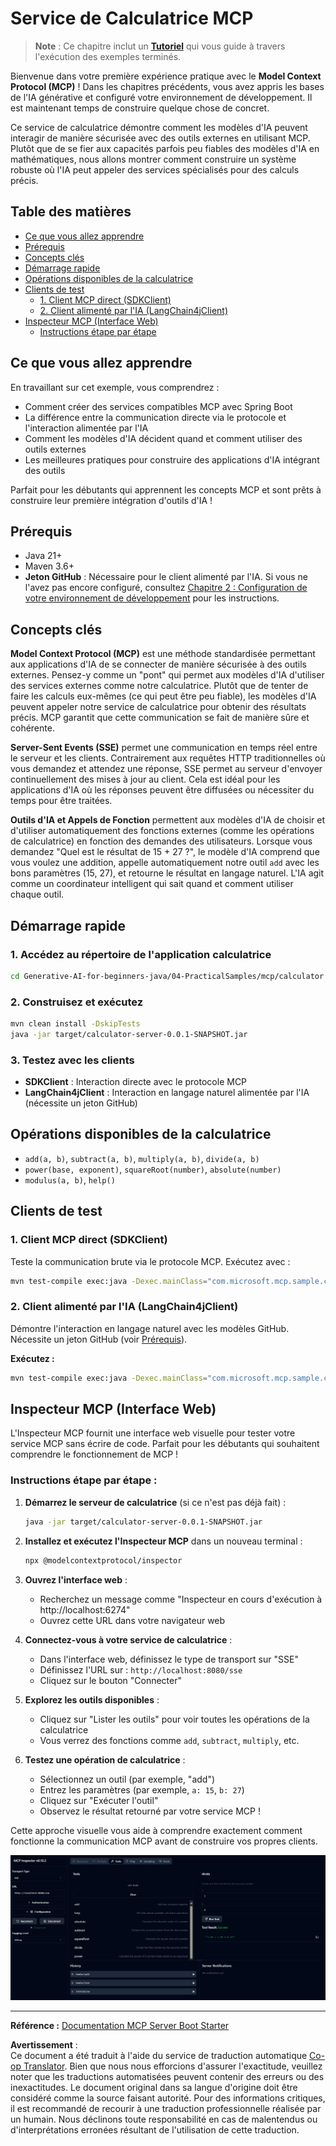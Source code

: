 <!--
CO_OP_TRANSLATOR_METADATA:
{
  "original_hash": "7bf9a4a832911269a8bd0decb97ff36c",
  "translation_date": "2025-07-21T16:43:29+00:00",
  "source_file": "04-PracticalSamples/mcp/calculator/README.md",
  "language_code": "fr"
}
-->
# Service de Calculatrice MCP

>**Note** : Ce chapitre inclut un [**Tutoriel**](./TUTORIAL.md) qui vous guide à travers l'exécution des exemples terminés.

Bienvenue dans votre première expérience pratique avec le **Model Context Protocol (MCP)** ! Dans les chapitres précédents, vous avez appris les bases de l'IA générative et configuré votre environnement de développement. Il est maintenant temps de construire quelque chose de concret.

Ce service de calculatrice démontre comment les modèles d'IA peuvent interagir de manière sécurisée avec des outils externes en utilisant MCP. Plutôt que de se fier aux capacités parfois peu fiables des modèles d'IA en mathématiques, nous allons montrer comment construire un système robuste où l'IA peut appeler des services spécialisés pour des calculs précis.

## Table des matières

- [Ce que vous allez apprendre](../../../../../04-PracticalSamples/mcp/calculator)
- [Prérequis](../../../../../04-PracticalSamples/mcp/calculator)
- [Concepts clés](../../../../../04-PracticalSamples/mcp/calculator)
- [Démarrage rapide](../../../../../04-PracticalSamples/mcp/calculator)
- [Opérations disponibles de la calculatrice](../../../../../04-PracticalSamples/mcp/calculator)
- [Clients de test](../../../../../04-PracticalSamples/mcp/calculator)
  - [1. Client MCP direct (SDKClient)](../../../../../04-PracticalSamples/mcp/calculator)
  - [2. Client alimenté par l'IA (LangChain4jClient)](../../../../../04-PracticalSamples/mcp/calculator)
- [Inspecteur MCP (Interface Web)](../../../../../04-PracticalSamples/mcp/calculator)
  - [Instructions étape par étape](../../../../../04-PracticalSamples/mcp/calculator)

## Ce que vous allez apprendre

En travaillant sur cet exemple, vous comprendrez :
- Comment créer des services compatibles MCP avec Spring Boot
- La différence entre la communication directe via le protocole et l'interaction alimentée par l'IA
- Comment les modèles d'IA décident quand et comment utiliser des outils externes
- Les meilleures pratiques pour construire des applications d'IA intégrant des outils

Parfait pour les débutants qui apprennent les concepts MCP et sont prêts à construire leur première intégration d'outils d'IA !

## Prérequis

- Java 21+
- Maven 3.6+
- **Jeton GitHub** : Nécessaire pour le client alimenté par l'IA. Si vous ne l'avez pas encore configuré, consultez [Chapitre 2 : Configuration de votre environnement de développement](../../../02-SetupDevEnvironment/README.md) pour les instructions.

## Concepts clés

**Model Context Protocol (MCP)** est une méthode standardisée permettant aux applications d'IA de se connecter de manière sécurisée à des outils externes. Pensez-y comme un "pont" qui permet aux modèles d'IA d'utiliser des services externes comme notre calculatrice. Plutôt que de tenter de faire les calculs eux-mêmes (ce qui peut être peu fiable), les modèles d'IA peuvent appeler notre service de calculatrice pour obtenir des résultats précis. MCP garantit que cette communication se fait de manière sûre et cohérente.

**Server-Sent Events (SSE)** permet une communication en temps réel entre le serveur et les clients. Contrairement aux requêtes HTTP traditionnelles où vous demandez et attendez une réponse, SSE permet au serveur d'envoyer continuellement des mises à jour au client. Cela est idéal pour les applications d'IA où les réponses peuvent être diffusées ou nécessiter du temps pour être traitées.

**Outils d'IA et Appels de Fonction** permettent aux modèles d'IA de choisir et d'utiliser automatiquement des fonctions externes (comme les opérations de calculatrice) en fonction des demandes des utilisateurs. Lorsque vous demandez "Quel est le résultat de 15 + 27 ?", le modèle d'IA comprend que vous voulez une addition, appelle automatiquement notre outil `add` avec les bons paramètres (15, 27), et retourne le résultat en langage naturel. L'IA agit comme un coordinateur intelligent qui sait quand et comment utiliser chaque outil.

## Démarrage rapide

### 1. Accédez au répertoire de l'application calculatrice
```bash
cd Generative-AI-for-beginners-java/04-PracticalSamples/mcp/calculator
```

### 2. Construisez et exécutez
```bash
mvn clean install -DskipTests
java -jar target/calculator-server-0.0.1-SNAPSHOT.jar
```

### 3. Testez avec les clients
- **SDKClient** : Interaction directe avec le protocole MCP
- **LangChain4jClient** : Interaction en langage naturel alimentée par l'IA (nécessite un jeton GitHub)

## Opérations disponibles de la calculatrice

- `add(a, b)`, `subtract(a, b)`, `multiply(a, b)`, `divide(a, b)`
- `power(base, exponent)`, `squareRoot(number)`, `absolute(number)`
- `modulus(a, b)`, `help()`

## Clients de test

### 1. Client MCP direct (SDKClient)
Teste la communication brute via le protocole MCP. Exécutez avec :
```bash
mvn test-compile exec:java -Dexec.mainClass="com.microsoft.mcp.sample.client.SDKClient" -Dexec.classpathScope=test
```

### 2. Client alimenté par l'IA (LangChain4jClient)
Démontre l'interaction en langage naturel avec les modèles GitHub. Nécessite un jeton GitHub (voir [Prérequis](../../../../../04-PracticalSamples/mcp/calculator)).

**Exécutez :**
```bash
mvn test-compile exec:java -Dexec.mainClass="com.microsoft.mcp.sample.client.LangChain4jClient" -Dexec.classpathScope=test
```

## Inspecteur MCP (Interface Web)

L'Inspecteur MCP fournit une interface web visuelle pour tester votre service MCP sans écrire de code. Parfait pour les débutants qui souhaitent comprendre le fonctionnement de MCP !

### Instructions étape par étape :

1. **Démarrez le serveur de calculatrice** (si ce n'est pas déjà fait) :
   ```bash
   java -jar target/calculator-server-0.0.1-SNAPSHOT.jar
   ```

2. **Installez et exécutez l'Inspecteur MCP** dans un nouveau terminal :
   ```bash
   npx @modelcontextprotocol/inspector
   ```

3. **Ouvrez l'interface web** :
   - Recherchez un message comme "Inspecteur en cours d'exécution à http://localhost:6274"
   - Ouvrez cette URL dans votre navigateur web

4. **Connectez-vous à votre service de calculatrice** :
   - Dans l'interface web, définissez le type de transport sur "SSE"
   - Définissez l'URL sur : `http://localhost:8080/sse`
   - Cliquez sur le bouton "Connecter"

5. **Explorez les outils disponibles** :
   - Cliquez sur "Lister les outils" pour voir toutes les opérations de la calculatrice
   - Vous verrez des fonctions comme `add`, `subtract`, `multiply`, etc.

6. **Testez une opération de calculatrice** :
   - Sélectionnez un outil (par exemple, "add")
   - Entrez les paramètres (par exemple, `a: 15`, `b: 27`)
   - Cliquez sur "Exécuter l'outil"
   - Observez le résultat retourné par votre service MCP !

Cette approche visuelle vous aide à comprendre exactement comment fonctionne la communication MCP avant de construire vos propres clients.

![npx inspector](../../../../../translated_images/tool.214c70103694335c4cfdc2d624373dfce4b0162f6aea089ac1da9051fb563b7f.fr.png)

---
**Référence :** [Documentation MCP Server Boot Starter](https://docs.spring.io/spring-ai/reference/api/mcp/mcp-server-boot-starter-docs.html)

**Avertissement** :  
Ce document a été traduit à l'aide du service de traduction automatique [Co-op Translator](https://github.com/Azure/co-op-translator). Bien que nous nous efforcions d'assurer l'exactitude, veuillez noter que les traductions automatisées peuvent contenir des erreurs ou des inexactitudes. Le document original dans sa langue d'origine doit être considéré comme la source faisant autorité. Pour des informations critiques, il est recommandé de recourir à une traduction professionnelle réalisée par un humain. Nous déclinons toute responsabilité en cas de malentendus ou d'interprétations erronées résultant de l'utilisation de cette traduction.